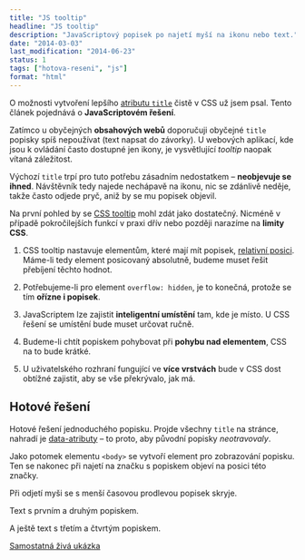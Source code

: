 ```yaml
---
title: "JS tooltip"
headline: "JS tooltip"
description: "JavaScriptový popisek po najetí myší na ikonu nebo text."
date: "2014-03-03"
last_modification: "2014-06-23"
status: 1
tags: ["hotova-reseni", "js"]
format: "html"
---
```


<p>O možnosti vytvoření lepšího <a href="/atribut-title">atributu <code>title</code></a> čistě v CSS už jsem psal. Tento článek pojednává o <b>JavaScriptovém řešení</b>.</p>

<p>Zatímco u obyčejných <b>obsahových webů</b> doporučuji obyčejné <code>title</code> popisky spíš nepoužívat (text napsat do závorky). U webových aplikací, kde jsou k ovládání často dostupné jen ikony, je vysvětlující <i>tooltip</i> naopak vítaná záležitost.</p>

<p>Výchozí <code>title</code> trpí pro tuto potřebu zásadním nedostatkem – <b>neobjevuje se ihned</b>. Návštěvník tedy najede nechápavě na ikonu, nic se zdánlivě neděje, takže často odjede pryč, aniž by se mu popisek objevil.</p>

<p>Na první pohled by se <a href="/tooltip">CSS tooltip</a> mohl zdát jako dostatečný. Nicméně v případě pokročilejších funkcí v praxi dřív nebo později narazíme na <b>limity CSS</b>.</p>

<ol>
  <li>
    <p>CSS tooltip nastavuje elementům, které mají mít popisek, <a href="/position#relative">relativní posici</a>. Máme-li tedy element posicovaný absolutně, budeme muset řešit přebíjení těchto hodnot.</p>
  </li>
  
  <li>
    <p>Potřebujeme-li pro element <code>overflow: hidden</code>, je to konečná, protože se tím <b>ořízne i popisek</b>.</p>
  </li>
  
  <li>
    <p>JavaScriptem lze zajistit <b>inteligentní umístění</b> tam, kde je místo. U CSS řešení se umístění bude muset určovat ručně.</p>
  </li>
  
  <li>
    <p>Budeme-li chtít popiskem pohybovat při <b>pohybu nad elementem</b>, CSS na to bude krátké.</p>
  </li>
  
  <li>
    <p>U uživatelského rozhraní fungující ve <b>více vrstvách</b> bude v CSS dost obtížné zajistit, aby se vše překrývalo, jak má.</p>
  </li>
</ol>

<h2 id="hotove-reseni">Hotové řešení</h2>

<p>Hotové řešení jednoduchého popisku. Projde všechny <code>title</code> na stránce, nahradí je <a href="/vlastni-html-atributy">data-atributy</a> – to proto, aby původní popisky <i>neotravovaly</i>.</p>

<p>Jako potomek elementu <code>&lt;body></code> se vytvoří element pro zobrazování popisku. Ten se nakonec při najetí na značku s popiskem objeví na posici této značky.</p>

<p>Při odjetí myši se s menší časovou prodlevou popisek skryje.</p>

<div class="live">
<style>
*[data-title] {color: red}
.tooltip {position: fixed; background: #000; color: #fff; padding: .2em .5em; display: none}
</style>
  <p>Text s <span title="Popisek 1">prvním</span> a <span title="Delší popisek 2">druhým</span> popiskem.</p>
  <p>A ještě text s <span title="Popisek 3">třetím</span> a <span title="Delší popisek 4">čtvrtým</span> popiskem.</p>
<script>
var Tooltip = function() {
    var elements;
    var ttEl;
    var activeTt;
    var timer;
    
    var init = function() {
        elements = document.querySelectorAll("[title]");
        ttEl = document.createElement("div");
        ttEl.className = "tooltip";
        document.body.appendChild(ttEl);

        for (var i = 0; i < elements.length; i++) {
            var el = elements[i];
            el.setAttribute("data-title", el.title);
            el.removeAttribute("title");
            el.onmouseover = show;
            el.onmouseout = hide;
        }        
    };

    var show = function() {
        clearTimeout(timer);
        activeTt = this;
        ttEl.innerHTML = this.getAttribute("data-title");
        var coords = this.getBoundingClientRect();
        ttEl.style.display = "block";
        ttEl.style.left = coords.left + "px";
        ttEl.style.top = coords.top + this.offsetHeight + "px";
        
        ttEl.onmouseover = function() {
            clearTimeout(timer);
        };
        
        ttEl.onmouseout = function() {
            hide();
        };
    };
    
    var hide = function() {
        clearTimeout(timer);
        timer = setTimeout(function() {
            ttEl.style.display = "";    
        }, 500);
        
    };    
    
    return {
        init: init
    };
}();

Tooltip.init();
</script>
</div>

<p><a href="https://kod.djpw.cz/tbeb">Samostatná živá ukázka</a></p>